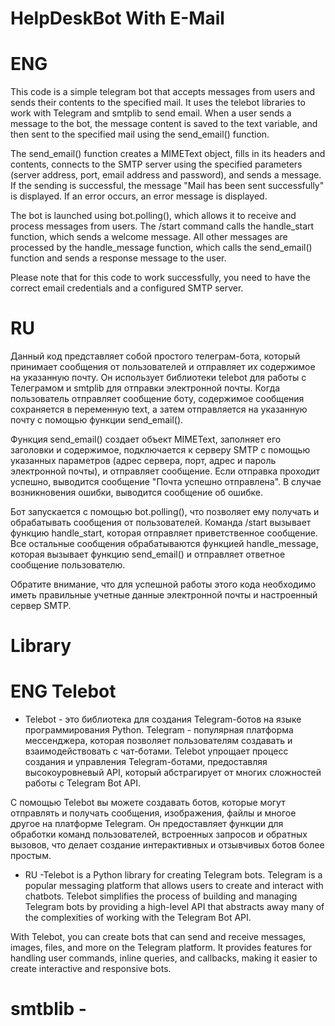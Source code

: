 # HelpDeskBot With E-Mail
# ENG
This code is a simple telegram bot that accepts messages from users and sends their contents to the specified mail. It uses the telebot libraries to work with Telegram and smtplib to send email. When a user sends a message to the bot, the message content is saved to the text variable, and then sent to the specified mail using the send_email() function.

The send_email() function creates a MIMEText object, fills in its headers and contents, connects to the SMTP server using the specified parameters (server address, port, email address and password), and sends a message. If the sending is successful, the message "Mail has been sent successfully" is displayed. If an error occurs, an error message is displayed.

The bot is launched using bot.polling(), which allows it to receive and process messages from users. The /start command calls the handle_start function, which sends a welcome message. All other messages are processed by the handle_message function, which calls the send_email() function and sends a response message to the user.

Please note that for this code to work successfully, you need to have the correct email credentials and a configured SMTP server.

# RU
Данный код представляет собой простого телеграм-бота, который принимает сообщения от пользователей и отправляет их содержимое на указанную почту. Он использует библиотеки telebot для работы с Телеграмом и smtplib для отправки электронной почты. Когда пользователь отправляет сообщение боту, содержимое сообщения сохраняется в переменную text, а затем отправляется на указанную почту с помощью функции send_email().

Функция send_email() создает объект MIMEText, заполняет его заголовки и содержимое, подключается к серверу SMTP с помощью указанных параметров (адрес сервера, порт, адрес и пароль электронной почты), и отправляет сообщение. Если отправка проходит успешно, выводится сообщение "Почта успешно отправлена". В случае возникновения ошибки, выводится сообщение об ошибке.

Бот запускается с помощью bot.polling(), что позволяет ему получать и обрабатывать сообщения от пользователей. Команда /start вызывает функцию handle_start, которая отправляет приветственное сообщение. Все остальные сообщения обрабатываются функцией handle_message, которая вызывает функцию send_email() и отправляет ответное сообщение пользователю.

Обратите внимание, что для успешной работы этого кода необходимо иметь правильные учетные данные электронной почты и настроенный сервер SMTP.

# Library
# ENG Telebot
- Telebot - это библиотека для создания Telegram-ботов на языке программирования Python. Telegram - популярная платформа мессенджера, которая позволяет пользователям создавать и взаимодействовать с чат-ботами. Telebot упрощает процесс создания и управления Telegram-ботами, предоставляя высокоуровневый API, который абстрагирует от многих сложностей работы с Telegram Bot API.

С помощью Telebot вы можете создавать ботов, которые могут отправлять и получать сообщения, изображения, файлы и многое другое на платформе Telegram. Он предоставляет функции для обработки команд пользователей, встроенных запросов и обратных вызовов, что делает создание интерактивных и отзывчивых ботов более простым.
- RU
-Telebot is a Python library for creating Telegram bots. Telegram is a popular messaging platform that allows users to create and interact with chatbots. Telebot simplifies the process of building and managing Telegram bots by providing a high-level API that abstracts away many of the complexities of working with the Telegram Bot API.

With Telebot, you can create bots that can send and receive messages, images, files, and more on the Telegram platform. It provides features for handling user commands, inline queries, and callbacks, making it easier to create interactive and responsive bots.

# smtblib -
